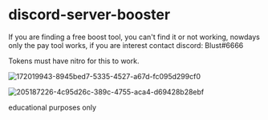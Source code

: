 # discord-server-booster

If you are finding a free boost tool, you can't find it or not working, nowdays only the pay tool works, if you are interest contact discord: Blust#6666

Tokens must have nitro for this to work.

![172019943-8945bed7-5335-4527-a67d-fc095d299cf0](https://user-images.githubusercontent.com/117867923/222411185-a97b167b-2765-42d2-8c2a-c9cfad1d2d58.png)

![205187226-4c95d26c-389c-4755-aca4-d69428b28ebf](https://user-images.githubusercontent.com/117867923/222411209-6f1bf22e-3b38-47b0-9c51-eb198a2a62e7.png)



educational purposes only
